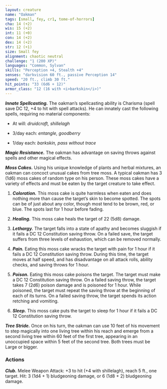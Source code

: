 ```yaml
---
layout: creature
name: "Oakman"
tags: [small, fey, cr1, tome-of-horrors]
cha: 14 (+2)
wis: 15 (+2)
int: 11 (+0)
con: 14 (+2)
dex: 14 (+2)
str: 12 (+1)
size: Small fey
alignment: chaotic neutral
challenge: "1 (200 XP)"
languages: "Common, Sylvan"
skills: "Perception +4, Stealth +4"
senses: "darkvision 60 ft., passive Perception 14"
speed: "20 ft., climb 30 ft."
hit_points: "33 (6d6 + 12)"
armor_class: "12 (16 with <i>barkskin</i>)"
---
```


***Innate Spellcasting.*** The oakman’s spellcasting ability is Charisma
(spell save DC 12, +4 to hit with spell attacks). He can innately cast the
following spells, requiring no material components:

* At will: <i>druidcraft, shillelagh</i>

* 3/day each: <i>entangle, goodberry</i>

* 1/day each: <i>barkskin, pass without trace</i>

***Magic Resistance.*** The oakman has advantage on saving throws against
spells and other magical effects.

***Moss Cakes.*** Using his unique knowledge of plants and herbal mixtures, an
oakman can concoct unusual cakes from tree moss. A typical oakman has
3 (1d6) moss cakes of random type on his person. These moss cakes have
a variety of effects and must be eaten by the target creature to take effect.

1. ***Coloration.*** This moss cake is quite harmless when
eaten and does nothing more than cause the
target’s skin to become spotted. The spots can be of
just about any color, though most tend to be brown,
red, or blue. The spots last for 1 hour before fading.

2. ***Healing.*** This moss cake heals the target of 22 (5d8)
damage.

3. ***Lethargy.*** The target falls into a state of apathy
and becomes sluggish if it fails a DC 12 Constitution
saving throw. On a failed save, the target suffers
from three levels of exhaustion, which can be
removed normally.

4. ***Pain.*** Eating this moss cake wracks the target with
pain for 1 hour if it fails a DC 12 Constitution saving
throw. During this time, the target moves at half
speed, and has disadvantage on all attack rolls,
ability checks, and saving throws for 1 hour.

5. ***Poison.*** Eating this moss cake poisons the target. The
target must make a DC 12 Constitution saving throw.
On a failed saving throw, the target takes 7 (2d6)
poison damage and is poisoned for 1 hour. While
poisoned, the target must repeat the saving throw at
the beginning of each of its turns. On a failed saving
throw, the target spends its action retching and
vomiting.

6. ***Sleep.*** This moss cake puts the target to sleep for 1
hour if it fails a DC 12 Constitution saving throw.

***Tree Stride.*** Once on his turn, the oakman can use 10 feet of his
movement to step magically into one living tree within his reach and
emerge from a second living tree within 60 feet of the first tree, appearing
in an unoccupied space within 5 feet of the second tree. Both trees must
be Large or bigger.

### Actions

***Club.*** Melee Weapon Attack: +3 to hit (+4 with shillelagh), reach
5 ft., one target. Hit: 3 (1d4 + 1) bludgeoning damage, or 6 (1d8 + 2)
bludgeoning damage.
